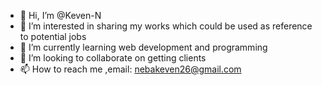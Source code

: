 - 👋 Hi, I’m @Keven-N
- 👀 I’m interested in sharing my works which could be used as reference to potential jobs
- 🌱 I’m currently learning web development and programming 
- 💞️ I’m looking to collaborate on getting clients
- 📫 How to reach me ,email: nebakeven26@gmail.com 

<!---
Keven-N/Keven-N is a ✨ special ✨ repository because its `README.md` (this file) appears on your GitHub profile.
You can click the Preview link to take a look at your changes.
--->
